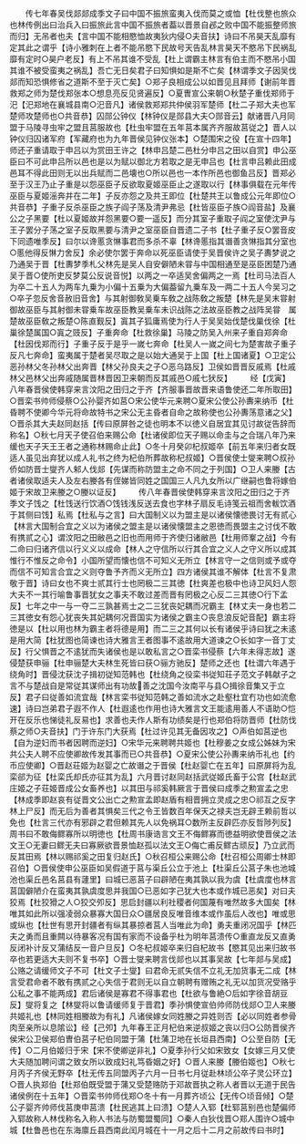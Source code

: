 <!-- { "loadSidebar": true } -->
　　传七年春吴伐郯郯成季文子曰中国不振旅蛮夷入伐而莫之或恤【杜伐整也旅众也林传例出曰治兵入曰振旅此言中国不振旅者葢以晋景自邲之败中国不能振整师旅而归】无吊者也夫【言中国不能相愍恤故夷狄内侵○夫音扶】诗曰不吊昊天乱靡有定其此之谓乎【诗小雅刺在上者不能吊愍下民故号天告乱林言昊天不愍吊下民祸乱靡有定时○昊户老反】有上不吊其谁不受乱【杜上谓霸主林言有伯主而不愍吊小国其谁不被受蛮夷之祸乱】吾亡无日矣君子曰知惧如是斯不亡矣【林谓季文子因吴伐郯而知恐惧修省之道斯不至于灭亡矣】○郑子良相成公以如晋见且拜师【谢前年晋救郑之师为楚伐郑张本○想息亮反见贤遍反】○夏曺宣公来朝○秋楚子重伐郑师于汜【汜郑地在襄城县南○汜音凡】诸侯救郑郑共仲侯羽军楚师【杜二子郑大夫也军楚师攻楚师也○共音恭】囚郧公钟仪【林钟仪是郧县大夫○郧音云】献诸晋八月同盟于马陵寻虫牢之盟且莒服故也【杜虫牢盟在五年莒本属齐齐服故莒従之】晋人以钟仪归囚诸军府【军藏府也为九年晋侯见钟仪张本】○楚围宋之役【在宣十四年】师还子重请取于申吕以为赏田王许之【林申吕楚二邑杜分申吕之田以自赏】申公巫臣曰不可此申吕所以邑也是以为赋以御北方若取之是无申吕也【杜言申吕赖此田成邑耳不得此田则无以出兵赋而二邑壊也○所以邑也一本作所邑也御鱼吕反】晋郑必至于汉王乃止子重是以怨巫臣子反欲取夏姬巫臣止之遂取以行【林事俱载在元年传巫臣与夏姬滛奔并在二年】子反亦怨之及共王即位【杜楚共王以鲁成公元年即位○共音恭】子重子反杀巫臣之族子阎子荡及清尹弗忌【杜皆巫臣子族○阎音盐】及襄公之子黑要【杜以夏姬故并怨黑要○要一遥反】而分其室子重取子阎之室使沈尹与王子罢分子荡之室子反取黑要与清尹之室巫臣自晋遗二子书【杜子重子反○罢音皮下同遗唯季反】曰尔以谗慝贪惏事君而多杀不辜【林谗慝指其谮善贪惏指其分室也○慝他得反惏力舍反】余必使尔罢于奔命以死巫臣请使于吴晋侯许之吴子夀梦说之乃通吴于晋【杜夀梦季札父林先是吴人自安僻陋未甞与中国相通至是巫臣困楚乃通吴于晋○使所吏反梦莫公反说音悦】以两之一卒适吴舍偏两之一焉【杜司马法百人为卒二十五人为两车九乗为小偏十五乗为大偏葢留九乗车及一两二十五人今吴习之○卒子忽反舍音赦旧音舍】与其射御敎吴乗车敎之战陈敎之叛楚【林先是吴末甞射御故巫臣与其射御未甞乗车故巫臣教吴乗车未识战陈之法故巫臣教之战阵吴甞　属楚故巫臣敎之叛楚○陈直觐反】寘其子狐庸焉使为行人于吴吴始伐楚伐巢伐徐【杜巢徐楚属国○寘之豉反】子重奔命【杜救徐巢】马陵之防吴入州来子重自郑奔命【杜因伐郑而行】子重子反于是乎一嵗七奔命【杜吴人一嵗之间七为楚害故子重子反凡七奔命】蛮夷属于楚者吴尽取之是以始大通吴于上国【杜上国诸夏】○卫定公恶孙林父冬孙林父出奔晋【林父孙良夫之子○恶乌路反】卫侯如晋晋反戚焉【杜戚林父邑林父出奔戚随属晋林晋因卫来朝而反其戚邑○戚七犾反】
　　经【戊寅】八年春晋侯使韩穿来言汶阳之田归之于齐【齐服事晋故晋来语鲁使还二年所取田】○晋栾书帅师侵蔡○公孙婴齐如莒○宋公使华元来聘○夏宋公使公孙夀来纳币【杜昏聘不使卿今华元将命故特书之宋公无主昏者自命之故称使也公孙夀荡意诸之父】○晋杀其大夫赵同赵括【传曰原屏咎之徒也明本不以徳义自居宜其见讨故従告辞而称名】○秋七月天子使召伯来赐公命【杜诸侯即位天子赐以命圭与之合瑞八年乃来缓也天子天王王者之通称林赐命止此】○冬十月癸卯杞叔姬卒【前五年来归者女既适人虽见出弃犹以成人礼书之终为杞伯所葬故称杞叔姬】○晋侯使士燮来聘○叔孙侨如防晋士燮齐人邾人伐郯【先谋而称防盟主之命不同之于列国】○卫人来媵【古者诸侯取适夫人及左右媵各有侄娣皆同姓之国国三人凡九女所以广继嗣也鲁将嫁伯姬于宋故卫来媵之○媵以证反】
　　传八年春晋侯使韩穿来言汶阳之田归之于齐季文子饯之【杜饯送行饮酒○饯钱浅反送去食也字林子扇反毛诗笺云祖而舍軷饮酒于其侧曰饯】私焉【杜私与之言】曰大国制义以为盟主是以诸侯懐徳畏讨无有贰心【林言大国制合宜之义以为诸侯之盟主是以诸侯懐盟主之恩徳而畏盟主之讨伐不敢有携贰之心】谓汶阳之田敝邑之旧也而用师于齐使归诸敝邑【杜用师鞌之战】今有二命曰归诸齐信以行义义以成命【林人之守信所以行其合宜之义人之守义所以成其惟行不惟反之命令】小国所望而懐也信不可知义无所立【林言守一之信则或予或夺而信不可知言合宜之义则夺鲁予齐而义无所立】四方诸侯其谁不解体【杜言不复肃敬于晋】诗曰女也不爽士贰其行士也罔极二三其徳【杜爽差也极中也诗卫风妇人怨大夫不一其行喻鲁事晋犹女之事夫不敢过差而晋有罔极之心反二三其徳○行下孟反】七年之中一与一夺二三孰甚焉士之二三犹丧妃耦而况霸主【林丈夫一身也若二三其徳女有怨心犹丧失其妃耦何况晋国实为诸侯之霸主○丧息浪反妃音配】霸主将徳是以【杜以用也林为霸主者将德是用】而二三之其何以长有诸侯乎诗曰犹之未逺是用大简【杜犹图也简谏也诗大雅言王者图事不逺故用大道谏之○长如字一音丁丈反】行父惧晋之不逺犹而失诸侯也是以敢私言之○晋栾书侵蔡【六年未得志故】遂侵楚获申骊【杜申骊楚大夫林生死皆曰获○骊方驰反】楚师之还也【杜谓六年遇于绕角时】晋侵沈获沈子揖初従知范韩也【杜绕角之役栾书従知荘子范文子韩献子之言不与楚战自是常従其谋师出有功故善之沈国今汝南平与县○揖徐音集又于立反】君子曰従善如流宜哉【林言栾书従知范韩之善如流水之赴壑杜宜冇功也如流愈速】诗曰岂弟君子遐不作人【杜遐逺也作用也诗大雅言文王能逺用善人不语助○恺开在反乐也悌徒礼反易也】求善也夫作人斯有功绩矣是行也郑伯将防晋师【杜防伐蔡之师○夫音扶】门于许东门大获焉【杜过许见其无备因攻之】○声伯如莒逆也【自为逆妇而书者因聘而逆妇】○宋华元来聘聘共姬也【杜穆姜之女成公姊妹为宋共公夫人聘不应使卿故传发其事而已○共音恭】○夏宋公使公孙夀来纳币礼也【约币应使卿】○晋赵荘姬为赵婴之亡故谮之于晋侯【杜赵婴亡在五年】曰原屏将为乱栾郤为征【杜栾氏却氏亦征其为乱】六月晋讨赵同赵括武従姬氏畜于公宫【杜赵武庄姬之子荘姬晋成公女畜养也】以其田与祁奚韩厥言于晋侯曰成季之勲宣孟之忠【林成季即赵哀有従晋文公出亡之勲宣孟即赵盾有相晋拥立灵成之忠○祁互之反字林上尸反】而无后为善者其惧矣三代之令王皆数百年保天之禄夫岂无辟王赖前哲以免也【杜言三代亦有邪辟之君但赖其先人以免祸耳○数所主反辟匹亦反哲陟列反】周书曰不敢侮鳏寡所以明徳也【杜周书康诰言文王不侮鳏寡而徳益明欲使晋侯之法文王○无妻曰鳏无夫曰寡厥欲晋景恤赵孤以法文王○侮亡甫反鳏古顽反】乃立武而反其田焉【林以赐祁奚之田复归赵氏】○秋召桓公来赐公命【杜召桓公周卿士林即召伯】○晋侯使申公巫臣如吴假道于莒与渠丘公立于池上【杜渠丘公莒子朱也池城池也渠丘邑名莒县有蘧里】曰城已恶莒子曰辟陋在夷其孰以我为虞【杜虞度也林言莒国僻陋介在蛮夷其孰虞度思并我国○已恶如字己犹大也本或作城已恶矣】对曰夫狡焉【杜狡猾之人○狡交夘反】思启封疆以利社稷者何国蔑有唯然故多大国矣【林唯其如此所以强凌弱众暴寡大国日众○疆居良反唯音维本或作虽后人改也】唯或思或纵也【杜世有思开封疆者有纵其暴掠者莒人当唯此为命】勇夫重闭况国乎【林匹夫之勇而且重闗以待暴客况有国有家而不设备乎杜为明年莒溃传○重直龙反又直勇反闭补计反又蒲结反一音户旦反】○冬杞叔姬卒来归自杞故书【愍其见出来归故书卒也若更适大夫则不复书卒】○晋士燮来聘言伐郯也以其事吴故【七年郯与吴成】公赂之请缓师文子不可【杜文子士燮】曰君命无贰失信不立礼无加货事无二成【林言受君命者不敢有携贰之心失信于君则无以自立朝聘有赠贿之礼无以加货况受赂乎公私之事不能两成】君后诸侯是寡君不得事君也【杜欲与鲁絶○后如字徐音胡豆反】燮将复之【林燮将以鲁请缓师复于晋君】季孙惧使宣伯帅师防伐郯○卫人来媵共姬礼也【林同姓相媵故为有礼】凡诸侯嫁女同姓媵之异姓则否【必以同姓者参骨肉至亲所以息隂讼】经【己夘】九年春王正月杞伯来逆叔姬之丧以归○公防晋侯齐侯宋公卫侯郑伯曺伯莒子杞伯同盟于蒲【杜蒲卫地在长垣县西南】○公至自防【无传】○二月伯姬归于宋【宋不使卿逆非礼】○夏季孙行父如宋致女【女嫁三月又使大夫随加聘问谓之致女所以致成妇礼笃昏姻之好】○晋人来媵【媵伯姬也】○秋七月丙子齐侯无野卒【杜无传五同盟丙子六月一日书七月従赴林顷公卒子灵公环立】○晋人执郑伯【杜郑伯既受盟于蒲又受楚赂防于邓故晋执之称人者晋以无道于民告诸侯例在十五年】○晋栾书帅师伐郑○冬十有一月葬齐顷公【无传○顷音倾】○楚公子婴齐帅师伐莒庚申莒溃【杜民逃其上曰溃】○楚人入郓【杜郓莒别邑也楚偏师入郓故称人林伐称名入称人书法与防蜀盟蜀同】○秦人白狄伐晋○郑人围许○城中城【杜鲁邑也在东海廪丘县西南此闰月城在十一月之后十二月之前故传曰书时】
